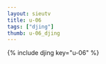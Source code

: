 ```yaml
--- 
layout: sieutv
title: u-06
tags: ["djing"]
thumb: u-06_djing
---
```

{% include djing key="u-06" %} 
